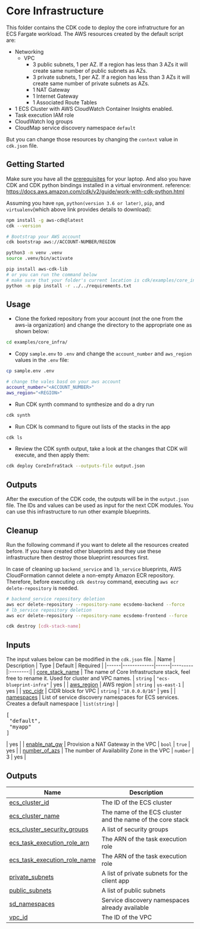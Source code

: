 # Core Infrastructure
This folder contains the CDK code to deploy the core infratructure for an ECS Fargate workload. The AWS resources created by the default script are:
* Networking
  * VPC
    * 3 public subnets, 1 per AZ. If a region has less than 3 AZs it will create same number of public subnets as AZs.
    * 3 private subnets, 1 per AZ. If a region has less than 3 AZs it will create same number of private subnets as AZs.
    * 1 NAT Gateway
    * 1 Internet Gateway
    * 1 Associated Route Tables
* 1 ECS Cluster with AWS CloudWatch Container Insights enabled.
* Task execution IAM role
* CloudWatch log groups
* CloudMap service discovery namespace `default`

But you can change those resources by changing the `context` value in `cdk.json` file.

## Getting Started
Make sure you have all the [prerequisites](../../README.md) for your laptop.
And also you have CDK and CDK python bindings installed in a virtual environment.
reference: https://docs.aws.amazon.com/cdk/v2/guide/work-with-cdk-python.html

Assuming you have `npm`, `python(version 3.6 or later)`, `pip`, and `virtualenv`(which above link provides details to download):
```bash
npm install -g aws-cdk@latest
cdk --version

# Bootstrap your AWS account
cdk bootstrap aws://ACCOUNT-NUMBER/REGION

python3 -m venv .venv
source .venv/bin/activate

pip install aws-cdk-lib
# or you can run the command below
# make sure that your folder's current location is cdk/examples/core_infra
python -m pip install -r ../../requirements.txt
```

## Usage

* Clone the forked repository from your account (not the one from the aws-ia organization) and change the directory to the appropriate one as shown below:
```bash
cd examples/core_infra/
```
* Copy `sample.env` to `.env` and change the `account_number` and `aws_region` values in the `.env` file:
```bash
cp sample.env .env

# change the vales basd on your aws account
account_number="<ACCOUNT_NUMBER>"
aws_region="<REGION>"
```

* Run CDK synth command to synthesize and do a dry run
```bash
cdk synth
```
* Run CDK ls command to figure out lists of the stacks in the app
```bash
cdk ls
```
* Review the CDK synth output, take a look at the changes that CDK will execute, and then apply them:
```bash
cdk deploy CoreInfraStack --outputs-file output.json
```

## Outputs

After the execution of the CDK code, the outputs will be in the `output.json` file. The IDs and values can be used as input for the next CDK modules. You can use this infrastructure to run other example blueprints.

## Cleanup

Run the following command if you want to delete all the resources created before. If you have created other blueprints and they use these infrastructure then destroy those blueprint resources first.

In case of cleaning up `backend_service` and `lb_service` blueprints, AWS CloudFormation cannot delete a non-empty Amazon ECR repository. Therefore, before executing `cdk destroy` command, executing `aws ecr delete-repository` is needed.

```bash
# backend_service repository deletion
aws ecr delete-repository --repository-name ecsdemo-backend --force
# lb_service repository deletion
aws ecr delete-repository --repository-name ecsdemo-frontend --force
```

```bash
cdk destroy [cdk-stack-name]
```

## Inputs

The input values ​​below can be modified in the `cdk.json` file.
| Name | Description | Type | Default | Required |
|------|-------------|------|---------|:--------:|
| <a name="input_core_stack_name"></a> [core\_stack\_name](#input\_core\_stack\_name) | The name of Core Infrastructure stack, feel free to rename it. Used for cluster and VPC names. | `string` | `"ecs-blueprint-infra"` | yes |
| <a name="input_aws_region"></a> [aws\_region](#input\_aws\_region) | AWS region | `string` | `us-east-1` | yes |
| <a name="input_vpc_cidr"></a> [vpc\_cidr](#input\_vpc\_cidr) | CIDR block for VPC | `string` | `"10.0.0.0/16"` | yes |
| <a name="input_namespaces"></a> [namespaces](#input\_namespaces) | List of service discovery namespaces for ECS services. Creates a default namespace | `list(string)` | <pre>[<br>  "default",<br>  "myapp"<br>]</pre> | yes |
| <a name="input_enable_nat_gw"></a> [enable\_nat\_gw](#input\_enable\_nat\_gw) | Provision a NAT Gateway in the VPC | `bool` | `true` | yes |
| <a name="input_number_of_azs"></a> [number\_of\_azs](#input\_number\_of\_azs) | The number of Availability Zone in the VPC | `number` | 3 | yes |


## Outputs

| Name | Description |
|------|-------------|
| <a name="output_ecs_cluster_id"></a> [ecs\_cluster\_id](#output\_ecs\_cluster\_id) | The ID of the ECS cluster |
| <a name="output_ecs_cluster_name"></a> [ecs\_cluster\_name](#output\_ecs\_cluster\_name) | The name of the ECS cluster and the name of the core stack |
| <a name="output_ecs_cluster_security_groups"></a> [ecs\_cluster\_security\_groups](#output\_ecs\_cluster\_security\_groups) | A list of security groups |
| <a name="output_ecs_task_execution_role_arn"></a> [ecs\_task\_execution\_role\_arn](#output\_ecs\_task\_execution\_role\_arn) | The ARN of the task execution role |
| <a name="output_ecs_task_execution_role_name"></a> [ecs\_task\_execution\_role\_name](#output\_ecs\_task\_execution\_role\_name) | The ARN of the task execution role |
| <a name="output_private_subnets"></a> [private\_subnets](#output\_private\_subnets) | A list of private subnets for the client app |
| <a name="output_public_subnets"></a> [public\_subnets](#output\_public\_subnets) | A list of public subnets |
| <a name="output_sd_namespaces"></a> [sd\_namespaces](#output\_sd\_namespaces) | Service discovery namespaces already available |
| <a name="output_vpc_id"></a> [vpc\_id](#output\_vpc\_id) | The ID of the VPC |
